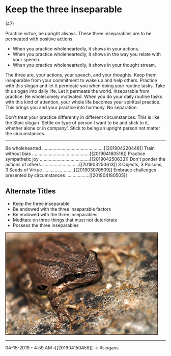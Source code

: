 # Keep the three inseparable 
(47)


Practice virtue, be upright always. These three inseparables are to be permeated with positive actions.

- When you practice wholeheartedly, it shows in your actions. 
- When you practice wholeheartedly, it shows in the way you relate with your speech. 
- When you practice wholeheartedly, it shows in your thought stream. 

The three are, your actions, your speech, and your thoughts. Keep them inseparable from your commitment to wake up and help others. Practice with this slogan and let it permeate you when doing your routine tasks. Take this slogan into daily life. Let it permeate the world. Inseparable from practice. Be wholesomely motivated. When you do your daily routine tasks with this kind of attention, your whole life becomes your spiritual practice. This brings you and your practice into harmony. No separation.

Don't treat your practice differently in different circumstances. This is like the Stoic slogan 'Settle on type of person I want to be and stick to it, whether alone or in company'. Stick to being an upright person not matter the circumstances.

----------------------------------------------------------------

Be wholehearted ................................................[[201904220448]]
Train without bias .............................................[[201904160516]]
Practice sympathetic joy .......................................[[201904250633]]
Don't ponder the actions of others .............................[[201903250613]]
3 Objects, 3 Poisons, 3 Seeds of Virtue ........................[[201903070509]]
Embrace challenges presented by circumstances ..................[[201904180505]]

## Alternate Titles
- Keep the three inseparable
- Be endowed with the three inseparable factors
- Be endowed with the three inseparables
- Meditate on three things that must not deteriorate
- Possess the three inseparables

![](media/912_frog-0058.jpg)

----------------------------------------------------------------
04-15-2019 - 4:59 AM
›[[201904150459]]
→ #slogans
<div style="page-break-after: always;"></div>
